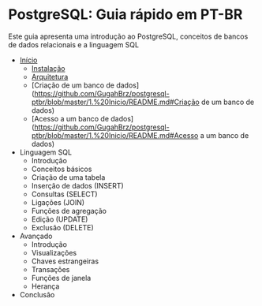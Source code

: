 # PostgreSQL: Guia rápido em PT-BR
Este guia apresenta uma introdução ao PostgreSQL, conceitos de bancos de dados relacionais e a linguagem SQL

  - [Início](https://github.com/GugahBrz/postgresql-ptbr/blob/master/1.%20Inicio/README.md)
    - [Instalação](https://github.com/GugahBrz/postgresql-ptbr/blob/master/1.%20Inicio/README.md#Instalação)
    - [Arquitetura](https://github.com/GugahBrz/postgresql-ptbr/blob/master/1.%20Inicio/README.md#Arquitetura)
    - [Criação de um banco de dados](https://github.com/GugahBrz/postgresql-ptbr/blob/master/1.%20Inicio/README.md#Criação de um banco de dados)
    - [Acesso a um banco de dados](https://github.com/GugahBrz/postgresql-ptbr/blob/master/1.%20Inicio/README.md#Acesso a um banco de dados)
  - Linguagem SQL
    - Introdução
    - Conceitos básicos
    - Criação de uma tabela
    - Inserção de dados (INSERT)
    - Consultas (SELECT)
    - Ligações (JOIN)
    - Funções de agregação
    - Edição (UPDATE)
    - Exclusão (DELETE)
  - Avançado
    - Introdução
    - Visualizações
    - Chaves estrangeiras
    - Transações
    - Funções de janela
    - Herança
  - Conclusão
